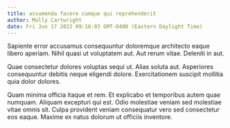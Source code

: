 ```yaml
---
title: assumenda facere cumque qui reprehenderit
author: Molly Cartwright
date: Fri Jun 17 2022 09:16:03 GMT-0400 (Eastern Daylight Time)
---
```

Sapiente error accusamus consequuntur doloremque architecto eaque libero aperiam. Nihil quasi ut voluptatem aut. Aut rerum vitae. Deleniti in aut.

 Quae consectetur dolores voluptas sequi ut. Alias soluta aut. Asperiores consequuntur debitis neque eligendi dolore. Exercitationem suscipit mollitia quia dolor dolores.

 Quam minima officia itaque et rem. Et explicabo et temporibus autem quae numquam. Aliquam excepturi qui est. Odio molestiae veniam sed molestiae vitae omnis sit. Culpa provident veniam consequatur vero sed consectetur eos eaque. Maxime ex natus dolorum ut officiis inventore.